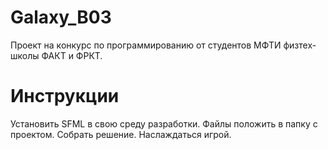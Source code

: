 # Galaxy_B03
Проект на конкурс по программированию от студентов МФТИ физтех-школы ФАКТ и ФРКТ.



# Инструкции
Установить SFML в свою среду разработки.
Файлы положить в папку с проектом.
Собрать решение.
Наслаждаться игрой.
